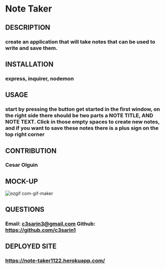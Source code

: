 # Note Taker
## DESCRIPTION
### create an application that will take notes that can be used to write and save them.

## INSTALLATION
### express, inquirer, nodemon

## USAGE
### start by pressing the button get started in the first window, on the right side there should be two parts a NOTE TITLE, AND NOTE TEXT. Click in those empty spaces to create new notes, and if you want to save these notes there is a plus sign on the top right corner

## CONTRIBUTION
### Cesar Olguin

## MOCK-UP
![ezgif com-gif-maker](https://user-images.githubusercontent.com/94918823/153218748-51dc5cb1-a84c-4ab4-ada6-72f1e31b272f.gif)


## QUESTIONS
### Email: c3sarin3@gmail.com Github: https://github.com/c3sarin1

## DEPLOYED SITE
### https://note-taker1122.herokuapp.com/

